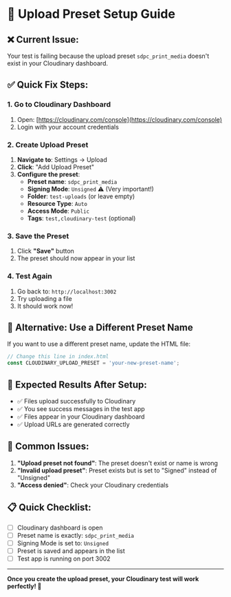 # 🔧 Upload Preset Setup Guide

## ❌ **Current Issue:**
Your test is failing because the upload preset `sdpc_print_media` doesn't exist in your Cloudinary dashboard.

## ✅ **Quick Fix Steps:**

### 1. **Go to Cloudinary Dashboard**
1. Open: [https://cloudinary.com/console](https://cloudinary.com/console)
2. Login with your account credentials

### 2. **Create Upload Preset**
1. **Navigate to**: Settings → Upload
2. **Click**: "Add Upload Preset"
3. **Configure the preset**:
   - **Preset name**: `sdpc_print_media`
   - **Signing Mode**: `Unsigned` ⚠️ (Very important!)
   - **Folder**: `test-uploads` (or leave empty)
   - **Resource Type**: `Auto`
   - **Access Mode**: `Public`
   - **Tags**: `test,cloudinary-test` (optional)

### 3. **Save the Preset**
1. Click **"Save"** button
2. The preset should now appear in your list

### 4. **Test Again**
1. Go back to: `http://localhost:3002`
2. Try uploading a file
3. It should work now!

## 🔄 **Alternative: Use a Different Preset Name**

If you want to use a different preset name, update the HTML file:

```javascript
// Change this line in index.html
const CLOUDINARY_UPLOAD_PRESET = 'your-new-preset-name';
```

## 🎯 **Expected Results After Setup:**

- ✅ Files upload successfully to Cloudinary
- ✅ You see success messages in the test app
- ✅ Files appear in your Cloudinary dashboard
- ✅ Upload URLs are generated correctly

## 🚨 **Common Issues:**

1. **"Upload preset not found"**: The preset doesn't exist or name is wrong
2. **"Invalid upload preset"**: Preset exists but is set to "Signed" instead of "Unsigned"
3. **"Access denied"**: Check your Cloudinary credentials

## 📋 **Quick Checklist:**

- [ ] Cloudinary dashboard is open
- [ ] Preset name is exactly: `sdpc_print_media`
- [ ] Signing Mode is set to: `Unsigned`
- [ ] Preset is saved and appears in the list
- [ ] Test app is running on port 3002

---

**Once you create the upload preset, your Cloudinary test will work perfectly! 🚀**
